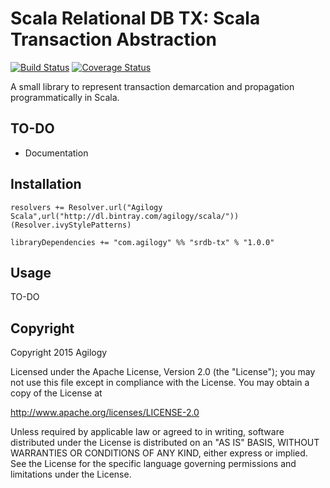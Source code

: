 # Scala Relational DB TX: Scala Transaction Abstraction

[![Build Status](https://travis-ci.org/agilogy/srdb-tx.svg)](https://travis-ci.org/agilogy/srdb-tx)
[![Coverage Status](https://coveralls.io/repos/agilogy/srdb-tx/badge.svg)](https://coveralls.io/r/agilogy/srdb-tx)

A small library to represent transaction demarcation and propagation programmatically in Scala. 

## TO-DO
- Documentation

## Installation

```
resolvers += Resolver.url("Agilogy Scala",url("http://dl.bintray.com/agilogy/scala/"))(Resolver.ivyStylePatterns)

libraryDependencies += "com.agilogy" %% "srdb-tx" % "1.0.0"
```

## Usage

TO-DO

## Copyright

Copyright 2015 Agilogy

Licensed under the Apache License, Version 2.0 (the "License"); you may not use this file except in compliance with the 
License. You may obtain a copy of the License at

http://www.apache.org/licenses/LICENSE-2.0

Unless required by applicable law or agreed to in writing, software distributed under the License is distributed on an 
"AS IS" BASIS, WITHOUT WARRANTIES OR CONDITIONS OF ANY KIND, either express or implied. See the License for the specific 
language governing permissions and limitations under the License.